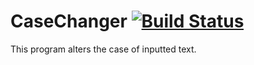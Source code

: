 # CaseChanger [![Build Status](https://travis-ci.org/hydranoid620/CaseChanger.svg?branch=master)](https://travis-ci.org/hydranoid620/CaseChanger)
This program alters the case of inputted text.
